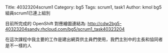 Title: 40323204scrum1
Category: bg5
Tags: scrum1, task1
Author: kmol
bg5組員scrum1已連上組別

<!-- PELICAN_END_SUMMARY -->

目前所完成的 OpenShift 對應繪圖連結為: <a href="http://cdw2bg5-40323204sandy.rhcloud.com/bg5/scrum1_task40323204">http://cdw2bg5-40323204sandy.rhcloud.com/bg5/scrum1_task40323204</a>

在這次課程中我主要的工作是建出網頁供主員們使用，我們主別中的主長和協同者是不一樣的人
